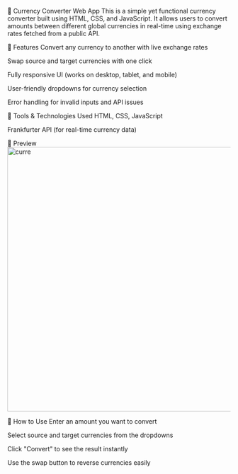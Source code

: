 💱 Currency Converter Web App
This is a simple yet functional currency converter built using HTML, CSS, and JavaScript. It allows users to convert amounts between different global currencies in real-time using exchange rates fetched from a public API.

🔧 Features
Convert any currency to another with live exchange rates

Swap source and target currencies with one click

Fully responsive UI (works on desktop, tablet, and mobile)

User-friendly dropdowns for currency selection

Error handling for invalid inputs and API issues

🧰 Tools & Technologies Used
HTML, CSS, JavaScript

Frankfurter API (for real-time currency data)

📸 Preview
<img width="546" height="597" alt="curre" src="https://github.com/user-attachments/assets/d739a4a2-145f-4847-9129-2de1ea55d138" />


🚀 How to Use
Enter an amount you want to convert

Select source and target currencies from the dropdowns

Click "Convert" to see the result instantly

Use the swap button to reverse currencies easily

